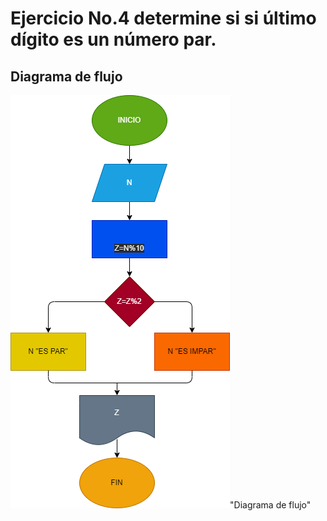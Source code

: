 # Ejercicio No.4  determine si si último dígito es un número par.
## Diagrama de flujo
![Diagrama de flujo](diagrama.png)"Diagrama de flujo"